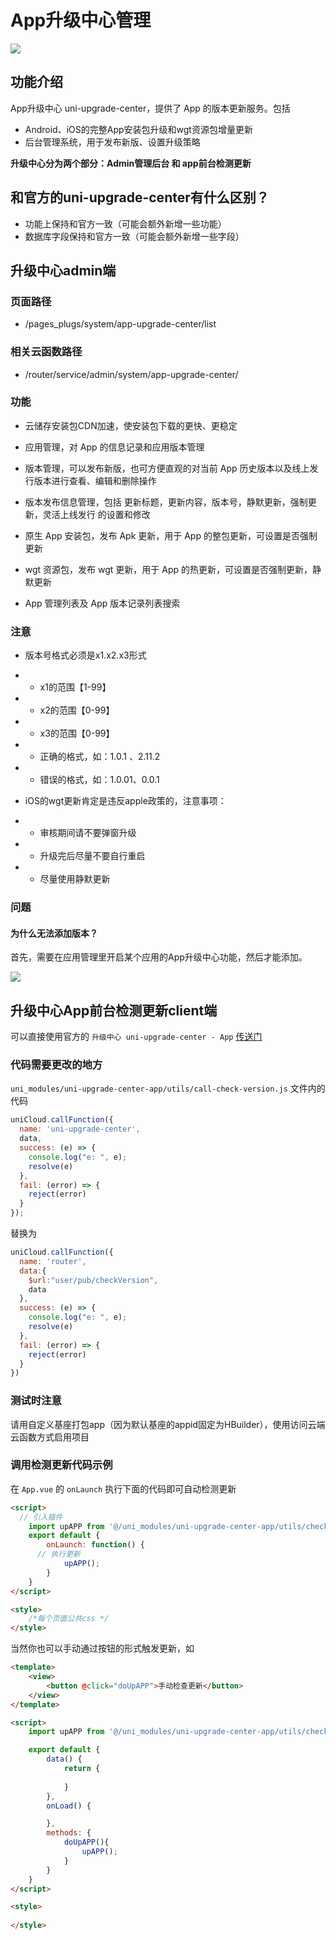 # App升级中心管理

![](https://vkceyugu.cdn.bspapp.com/VKCEYUGU-cf0c5e69-620c-4f3c-84ab-f4619262939f/dbbfaba7-339e-46e5-80b9-33e260bc67d7.png)

## 功能介绍

App升级中心 uni-upgrade-center，提供了 App 的版本更新服务。包括

* Android、iOS的完整App安装包升级和wgt资源包增量更新
* 后台管理系统，用于发布新版、设置升级策略

**升级中心分为两个部分：Admin管理后台 和 app前台检测更新**

## 和官方的uni-upgrade-center有什么区别？

* 功能上保持和官方一致（可能会额外新增一些功能）
* 数据库字段保持和官方一致（可能会额外新增一些字段）

## 升级中心admin端

### 页面路径

* /pages_plugs/system/app-upgrade-center/list

### 相关云函数路径

* /router/service/admin/system/app-upgrade-center/


### 功能

* 云储存安装包CDN加速，使安装包下载的更快、更稳定

* 应用管理，对 App 的信息记录和应用版本管理

* 版本管理，可以发布新版，也可方便直观的对当前 App 历史版本以及线上发行版本进行查看、编辑和删除操作

* 版本发布信息管理，包括 更新标题，更新内容，版本号，静默更新，强制更新，灵活上线发行 的设置和修改

* 原生 App 安装包，发布 Apk 更新，用于 App 的整包更新，可设置是否强制更新

* wgt 资源包，发布 wgt 更新，用于 App 的热更新，可设置是否强制更新，静默更新

* App 管理列表及 App 版本记录列表搜索


### 注意

* 版本号格式必须是x1.x2.x3形式
* * x1的范围【1-99】
* * x2的范围【0-99】
* * x3的范围【0-99】
* * 正确的格式，如：1.0.1 、2.11.2
* * 错误的格式，如：1.0.01、0.0.1

* iOS的wgt更新肯定是违反apple政策的，注意事项：
* * 审核期间请不要弹窗升级 
* * 升级完后尽量不要自行重启
* * 尽量使用静默更新


### 问题

#### 为什么无法添加版本？

首先，需要在应用管理里开启某个应用的App升级中心功能，然后才能添加。

![](https://vkceyugu.cdn.bspapp.com/VKCEYUGU-cf0c5e69-620c-4f3c-84ab-f4619262939f/d8b3d370-9990-4e70-8e4b-3857be5042c1.png)


## 升级中心App前台检测更新client端

可以直接使用官方的 `升级中心 uni-upgrade-center - App` [传送门](https://ext.dcloud.net.cn/plugin?id=4542) 

### 代码需要更改的地方

`uni_modules/uni-upgrade-center-app/utils/call-check-version.js` 文件内的代码

```js
uniCloud.callFunction({
  name: 'uni-upgrade-center',
  data,
  success: (e) => {
    console.log("e: ", e);
    resolve(e)
  },
  fail: (error) => {
    reject(error)
  }
});
```

替换为

```js
uniCloud.callFunction({
  name: 'router',
  data:{
    $url:"user/pub/checkVersion",
    data
  },
  success: (e) => {
    console.log("e: ", e);
    resolve(e)
  },
  fail: (error) => {
    reject(error)
  }
})
```

### 测试时注意

请用自定义基座打包app（因为默认基座的appid固定为HBuilder），使用访问云端云函数方式启用项目

### 调用检测更新代码示例

在 `App.vue` 的 `onLaunch` 执行下面的代码即可自动检测更新

```html
<script>
  // 引入插件
	import upAPP from '@/uni_modules/uni-upgrade-center-app/utils/check-update.js'
	export default {
		onLaunch: function() {
      // 执行更新
			upAPP();
		}
	}
</script>

<style>
	/*每个页面公共css */
</style>

```

当然你也可以手动通过按钮的形式触发更新，如

```html
<template>
	<view>
		<button @click="doUpAPP">手动检查更新</button>
	</view>
</template>

<script>
	import upAPP from '@/uni_modules/uni-upgrade-center-app/utils/check-update.js'

	export default {
		data() {
			return {
				
			}
		},
		onLoad() {

		},
		methods: {
			doUpAPP(){
				upAPP();
			}
		}
	}
</script>

<style>
	
</style>

```


